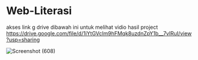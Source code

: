 # Web-Literasi

akses link g drive dibawah ini untuk melihat vidio hasil project 
https://drive.google.com/file/d/1iYtGVcIm9hFMqk8uzdnZpY1b__7vlRuI/view?usp=sharing

![Screenshot (608)](https://github.com/user-attachments/assets/d2fe3402-45f5-4ad1-a4ac-d0796d2c0b9d)
